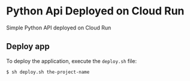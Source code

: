 # Python Api Deployed on Cloud Run
Simple Python API deployed on Cloud Run

## Deploy app
To deploy the application, execute the `deploy.sh` file:
```shell
$ sh deploy.sh the-project-name
```
